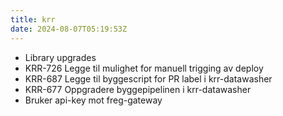 ```yaml
---
title: krr
date: 2024-08-07T05:19:53Z
---
```

- Library upgrades
- KRR-726 Legge til mulighet for manuell trigging av deploy
- KRR-687 Legge til byggescript for PR label i krr-datawasher
- KRR-677 Oppgradere byggepipelinen i krr-datawasher
- Bruker api-key mot freg-gateway

